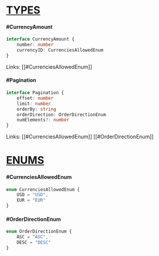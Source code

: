 # <u>TYPES</u>

#### #CurrencyAmount

```ts
interface CurrencyAmount {
	number: number
	currencyID: CurrenciesAllowedEnum
}
```

 Links: [[#CurrenciesAllowedEnum]]
 
#### #Pagination

```ts
interface Pagination {
	offset: number
	limit: number
	orderBy: string
	orderDirection: OrderDirectionEnum
	numElements?: number
}
```

 Links: [[#CurrenciesAllowedEnum]] [[#OrderDirectionEnum]]
# <u>ENUMS</u>

#### #CurrenciesAllowedEnum

```ts
enum CurrenciesAllowedEnum {
	USD = "USD",
	EUR = "EUR"
}
```

#### #OrderDirectionEnum

```ts
enum OrderDirectionEnum {
	ASC = "ASC",
	DESC = "DESC"
}
```